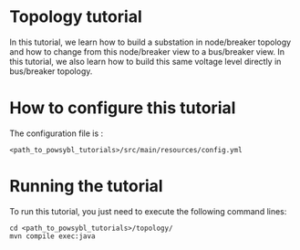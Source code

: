 # Topology tutorial
In this tutorial, we learn how to build a substation in node/breaker topology and how to change from this node/breaker view to a bus/breaker view. In this tutorial, we also learn how to build this same voltage level directly in bus/breaker topology.

# How to configure this tutorial
The configuration file is :
```
<path_to_powsybl_tutorials>/src/main/resources/config.yml
```

# Running the tutorial
To run this tutorial, you just need to execute the following command lines:
```
cd <path_to_powsybl_tutorials>/topology/
mvn compile exec:java
```
